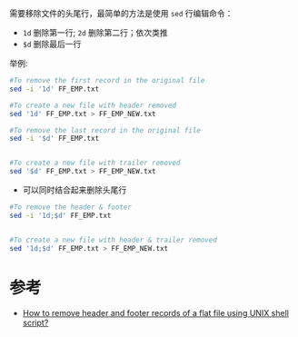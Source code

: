 需要移除文件的头尾行，最简单的方法是使用 `sed` 行编辑命令：

- `1d` 删除第一行; `2d` 删除第二行；依次类推
- `$d` 删除最后一行

举例:

```bash
#To remove the first record in the original file
sed -i '1d' FF_EMP.txt

#To create a new file with header removed
sed '1d' FF_EMP.txt > FF_EMP_NEW.txt 
```

```bash
#To remove the last record in the original file
sed -i '$d' FF_EMP.txt


#To create a new file with trailer removed
sed '$d' FF_EMP.txt > FF_EMP_NEW.txt 
```

- 可以同时结合起来删除头尾行

```bash
#To remove the header & footer
sed -i '1d;$d' FF_EMP.txt


#To create a new file with header & trailer removed
sed '1d;$d' FF_EMP.txt > FF_EMP_NEW.txt 
```

# 参考

* [How to remove header and footer records of a flat file using UNIX shell script?](https://exploreinformatica.com/how-to-remove-header-and-footer-records-of-a-flat-file-using-unix-shell-script/)